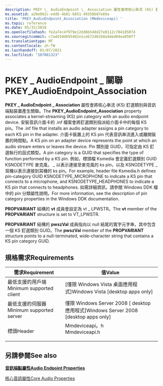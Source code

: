 ```yaml
---
description: PKEY \_ AudioEndpoint \_ Association 屬性會將核心串流 (KS) 釘選類別與音訊端點裝置產生關聯。
ms.assetid: a20e082c-eddb-4b81-b851-49350b87e69a
title: 'PKEY_AudioEndpoint_Association (Mmdeviceapi) '
ms.topic: reference
ms.date: 05/31/2018
ms.openlocfilehash: fe2a7ec4f979e12dd6b548d27e0112c784105074
ms.sourcegitcommit: c7add10d695482e1ceb72d62b8a4ebd84ea050f7
ms.translationtype: MT
ms.contentlocale: zh-TW
ms.lasthandoff: 01/07/2021
ms.locfileid: "107001323"
---
```

# <a name="pkey_audioendpoint_association"></a><span data-ttu-id="c971c-103">PKEY \_ AudioEndpoint \_ 關聯</span><span class="sxs-lookup"><span data-stu-id="c971c-103">PKEY\_AudioEndpoint\_Association</span></span>

<span data-ttu-id="c971c-104">**PKEY \_ AudioEndpoint \_ Association** 屬性會將核心串流 (KS) 釘選類別與音訊端點裝置產生關聯。</span><span class="sxs-lookup"><span data-stu-id="c971c-104">The **PKEY\_AudioEndpoint\_Association** property associates a kernel-streaming (KS) pin category with an audio endpoint device.</span></span> <span data-ttu-id="c971c-105">安裝音訊介面卡的 .inf 檔案會將釘選類別指派給介面卡中的每個 KS pin。</span><span class="sxs-lookup"><span data-stu-id="c971c-105">The .inf file that installs an audio adapter assigns a pin category to each KS pin in the adapter.</span></span> <span data-ttu-id="c971c-106">介面卡裝置上的 KS pin 代表音訊串流進入或離開裝置的時間點。</span><span class="sxs-lookup"><span data-stu-id="c971c-106">A KS pin on an adapter device represents the point at which an audio stream enters or leaves the device.</span></span> <span data-ttu-id="c971c-107">Pin 類別是 GUID，可指定由 KS 釘選執行的函式類型。</span><span class="sxs-lookup"><span data-stu-id="c971c-107">A pin category is a GUID that specifies the type of function performed by a KS pin.</span></span> <span data-ttu-id="c971c-108">例如，標頭檔 Ksmedia 會定義釘選類別 GUID KSNODETYPE 麥克風， \_ 以表示連接至麥克風的 ks pin，以及 KSNODETYPE \_ 耳機以表示連接到耳機的 ks pin。</span><span class="sxs-lookup"><span data-stu-id="c971c-108">For example, header file Ksmedia.h defines pin-category GUID KSNODETYPE\_MICROPHONE to indicate a KS pin that connects to a microphone, and KSNODETYPE\_HEADPHONES to indicate a KS pin that connects to headphones.</span></span> <span data-ttu-id="c971c-109">如需詳細資訊，請參閱 Windows DDK 檔中的 pin 分類屬性說明。</span><span class="sxs-lookup"><span data-stu-id="c971c-109">For more information, see the description of pin category properties in the Windows DDK documentation.</span></span>

<span data-ttu-id="c971c-110">**PROPVARIANT** 結構的 **vt** 成員會設定為 vt \_ LPWSTR。</span><span class="sxs-lookup"><span data-stu-id="c971c-110">The **vt** member of the **PROPVARIANT** structure is set to VT\_LPWSTR.</span></span>

<span data-ttu-id="c971c-111">**PROPVARIANT** 結構的 **pwszVal** 成員指向以 null 結尾的寬字元字串，其中包含一個 KS 釘選類別 GUID。</span><span class="sxs-lookup"><span data-stu-id="c971c-111">The **pwszVal** member of the **PROPVARIANT** structure points to a null-terminated, wide-character string that contains a KS pin category GUID.</span></span>

## <a name="requirements"></a><span data-ttu-id="c971c-112">規格需求</span><span class="sxs-lookup"><span data-stu-id="c971c-112">Requirements</span></span>



| <span data-ttu-id="c971c-113">需求</span><span class="sxs-lookup"><span data-stu-id="c971c-113">Requirement</span></span> | <span data-ttu-id="c971c-114">值</span><span class="sxs-lookup"><span data-stu-id="c971c-114">Value</span></span> |
|-------------------------------------|------------------------------------------------------------------------------------------|
| <span data-ttu-id="c971c-115">最低支援的用戶端</span><span class="sxs-lookup"><span data-stu-id="c971c-115">Minimum supported client</span></span><br/> | <span data-ttu-id="c971c-116">\[僅限 Windows Vista 桌面應用程式\]</span><span class="sxs-lookup"><span data-stu-id="c971c-116">Windows Vista \[desktop apps only\]</span></span><br/>                                           |
| <span data-ttu-id="c971c-117">最低支援的伺服器</span><span class="sxs-lookup"><span data-stu-id="c971c-117">Minimum supported server</span></span><br/> | <span data-ttu-id="c971c-118">僅限 Windows Server 2008 \[ desktop 應用程式\]</span><span class="sxs-lookup"><span data-stu-id="c971c-118">Windows Server 2008 \[desktop apps only\]</span></span><br/>                                     |
| <span data-ttu-id="c971c-119">標頭</span><span class="sxs-lookup"><span data-stu-id="c971c-119">Header</span></span><br/>                   | <dl> <span data-ttu-id="c971c-120"><dt>Mmdeviceapi。h</dt></span><span class="sxs-lookup"><span data-stu-id="c971c-120"><dt>Mmdeviceapi.h</dt></span></span> </dl> |



## <a name="see-also"></a><span data-ttu-id="c971c-121">另請參閱</span><span class="sxs-lookup"><span data-stu-id="c971c-121">See also</span></span>

<dl> <dt>

[<span data-ttu-id="c971c-122">**音訊端點屬性**</span><span class="sxs-lookup"><span data-stu-id="c971c-122">**Audio Endpoint Properties**</span></span>](audio-endpoint-properties.md)
</dt> <dt>

[<span data-ttu-id="c971c-123">核心音訊屬性</span><span class="sxs-lookup"><span data-stu-id="c971c-123">Core Audio Properties</span></span>](core-audio-properties.md)
</dt> </dl>

 

 





